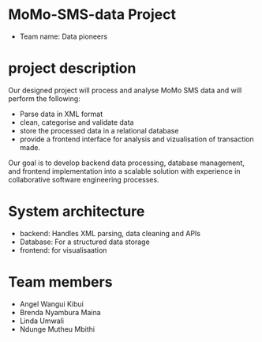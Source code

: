 # MoMo-SMS-data Project

- Team name: Data pioneers
# project description
  Our designed project will process and analyse MoMo SMS data and will perform the following:

  - Parse data in XML format
  - clean, categorise and validate data
  - store the processed data in a relational database
  - provide a frontend interface for analysis and vizualisation of transaction made.

Our goal is to develop backend data processing, database management, and frontend implementation into a scalable solution with experience in collaborative software engineering processes.

# System architecture
  - backend: Handles XML parsing, data cleaning and APIs
  - Database: For a structured data storage
  - frontend: for visualisaation

# Team members
- Angel Wangui Kibui
- Brenda Nyambura Maina
- Linda Umwali
- Ndunge Mutheu Mbithi
  
